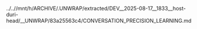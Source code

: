 ../..//mnt/h/ARCHIVE/.UNWRAP/extracted/DEV__2025-08-17__1833__host-duri-head/__UNWRAP/83a25563c4/CONVERSATION_PRECISION_LEARNING.md